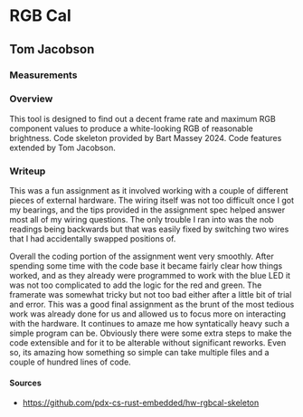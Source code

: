 # RGB Cal

## Tom Jacobson

### Measurements

### Overview

This tool is designed to find out a decent frame rate and maximum RGB component values to produce a white-looking RGB of reasonable brightness. Code skeleton provided by Bart Massey 2024. Code features extended by Tom Jacobson.
### Writeup
This was a fun assignment as it involved working with a couple of different pieces of external hardware. The wiring itself was not too difficult once I got my bearings, and the tips provided in the assignment spec helped answer most all of my wiring questions. The only trouble I ran into was the nob readings being backwards but that was easily fixed by switching two wires that I had accidentally swapped positions of. 

Overall the coding portion of the assignment went very smoothly. After spending some time with the code base it became fairly clear how things worked, and as they already were programmed to work with the blue LED it was not too complicated to add the logic for the red and green. The framerate was somewhat tricky but not too bad either after a little bit of trial and error. This was a good final assignment as the brunt of the most tedious work was already done for us and allowed us to focus more on interacting with the hardware. It continues to amaze me how syntatically heavy such a simple program can be. Obviously there were some extra steps to make the code extensible and for it to be alterable without significant reworks. Even so, its amazing how something so simple can take multiple files and a couple of hundred lines of code.

#### Sources

- https://github.com/pdx-cs-rust-embedded/hw-rgbcal-skeleton

